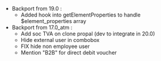 - Backport from 19.0 :
  - Added hook into getElementProperties to handle $element_properties array
- Backport from 17.0_atm : 
    - Add soc TVA on clone propal (dev to integrate in 20.0)
    - Hide external user in combobox
    - FIX hide non employee user
    - Mention "B2B" for direct debit voucher
